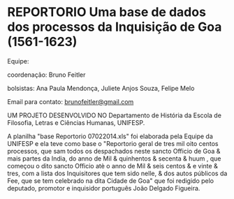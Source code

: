 # REPORTORIO Uma base de dados dos processos da Inquisição de Goa (1561-1623)

Equipe:

coordenação: Bruno Feitler

bolsistas: Ana Paula Mendonça, Juliete Anjos Souza, Felipe Melo

Email para contato: brunofeitler@gmail.com

UM PROJETO DESENVOLVIDO NO Departamento de História da Escola de Filosofia, Letras e Ciências Humanas, UNIFESP.

A planilha "base Reportorio 07022014.xls" foi elaborada pela Equipe da UNIFESP e ela teve como base o "Reportorio geral de tres mil oito centos processos, que sam todos os despachados neste sancto Officio de Goa & mais partes da India, do anno de Mil & quinhentos & secenta & huum , que começou o dito sancto Officio atè o anno de Mil & seis centos & e vinte & tres, com a lista dos Inquisitores que tem sido nelle, & dos autos públicos da Fee, que se tem celebrado na dita Cidade de Goa" que foi redigido pelo deputado, promotor e inquisidor português João Delgado Figueira.
